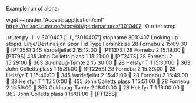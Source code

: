 Example run of alpha:

wget --header "Accept: application/xml" https://reisapi.ruter.no/stopvisit/getdepartures/3010407 -O ruter.temp

./ruter.py -l -v 3010407
['-l', '3010407']
stopname 3010407
Looking up stopid.
Linje/Destinasjon        Spor Tid             Type Forsinkelse
 28 Fornebu              2    15:09:00        🚌    [PT35S]
345 Vardefjellet         2    15:12:00        🚌    [PT137S]
 28 Fornebu              2    15:19:00        🚌    [PT79S]
435 John Colletts plass  1    15:21:00        🚌    [PT247S]
 28 Fornebu              2    15:29:00        🚌
363 Guldhaug-Tømte       2    15:30:00        🚌
 28 Helsfyr T            1    15:30:00        🚌
363 John Colletts plass  1    15:31:00        🚌    [PT225S]
 28 Fornebu              2    15:39:00        🚌
 28 Helsfyr T            1    15:40:00        🚌
345 Vardefjellet         2    15:42:00        🚌
 28 Fornebu              2    15:49:00        🚌
 28 Helsfyr T            1    15:50:00        🚌
435 John Colletts plass  1    15:51:00        🚌
 28 Fornebu              2    15:59:00        🚌
363 Guldhaug-Tømte       2    16:00:00        🚌
 28 Helsfyr T            1    16:00:00        🚌
363 John Colletts plass  1    16:01:00        🚌    [PT125S]

